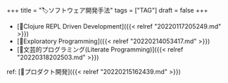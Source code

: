+++
title = "🏷ソフトウェア開発手法"
tags = ["TAG"]
draft = false
+++

-   [📝Clojure REPL Driven Development]({{< relref "20220117205249.md" >}})
-   [📝Exploratory Programming]({{< relref "20220214053417.md" >}})
-   [📝文芸的プログラミング(Literate Programming)]({{< relref "20220318202503.md" >}})

ref: [📂プロダクト開発]({{< relref "20220215162439.md" >}})
